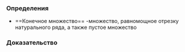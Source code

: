 ### Определения
* ==Конечное множество== -множество, равномощное отрезку натурального ряда, а также пустое множество

### Доказательство
